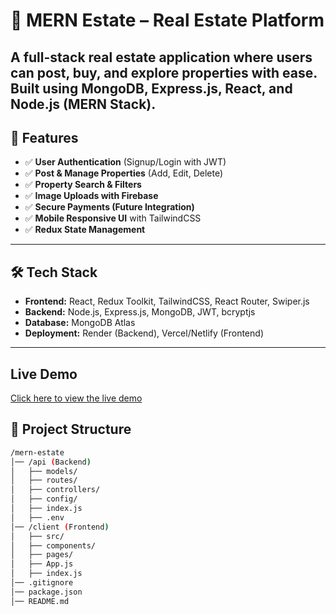 # 🏡 MERN Estate – Real Estate Platform  
A **full-stack real estate application** where users can **post, buy, and explore properties** with ease.  
Built using **MongoDB, Express.js, React, and Node.js (MERN Stack).**  
---

## 🚀 Features  
- ✅ **User Authentication** (Signup/Login with JWT)  
- ✅ **Post & Manage Properties** (Add, Edit, Delete)  
- ✅ **Property Search & Filters**  
- ✅ **Image Uploads with Firebase**  
- ✅ **Secure Payments (Future Integration)**  
- ✅ **Mobile Responsive UI** with TailwindCSS  
- ✅ **Redux State Management**  

---

## 🛠 Tech Stack  
- **Frontend:** React, Redux Toolkit, TailwindCSS, React Router, Swiper.js  
- **Backend:** Node.js, Express.js, MongoDB, JWT, bcryptjs  
- **Database:** MongoDB Atlas  
- **Deployment:** Render (Backend), Vercel/Netlify (Frontend)  

---

## Live Demo  
[Click here to view the live demo]()

## 📂 Project Structure  
```bash
/mern-estate
│── /api (Backend)
│   ├── models/
│   ├── routes/
│   ├── controllers/
│   ├── config/
│   ├── index.js
│   ├── .env
│── /client (Frontend)
│   ├── src/
│   ├── components/
│   ├── pages/
│   ├── App.js
│   ├── index.js
│── .gitignore
│── package.json
│── README.md
